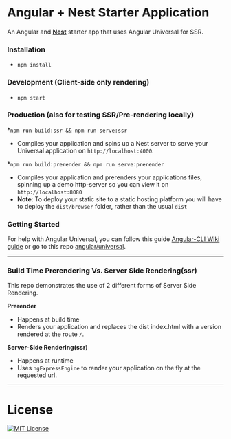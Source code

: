 # Angular + Nest Starter Application

An Angular and [**Nest**](https://github.com/nestjs/nest) starter app that uses Angular Universal for SSR.

### Installation

- `npm install`

### Development (Client-side only rendering)

- `npm start`

### Production (also for testing SSR/Pre-rendering locally)

\*`npm run build:ssr && npm run serve:ssr`

- Compiles your application and spins up a Nest server to serve
  your Universal application on `http://localhost:4000`.

\*`npm run build:prerender && npm run serve:prerender`

- Compiles your application and prerenders your
  applications files, spinning up a demo http-server so you can view it on `http://localhost:8080`
- **Note**: To deploy your static site to a static hosting platform you will have to deploy the `dist/browser`
  folder, rather than the usual `dist`

### Getting Started

For help with Angular Universal, you can follow this guide [Angular-CLI Wiki guide](https://github.com/angular/angular-cli/wiki/stories-universal-rendering) or go to this repo [angular/universal](https://github.com/angular/universal).

---

### Build Time Prerendering Vs. Server Side Rendering(ssr)

This repo demonstrates the use of 2 different forms of Server Side Rendering.

**Prerender**

- Happens at build time
- Renders your application and replaces the dist index.html with a version rendered at the route `/`.

**Server-Side Rendering(ssr)**

- Happens at runtime
- Uses `ngExpressEngine` to render your application on the fly at the requested url.

---

# License

[![MIT License](https://img.shields.io/badge/license-MIT-blue.svg?style=flat)](/LICENSE)
